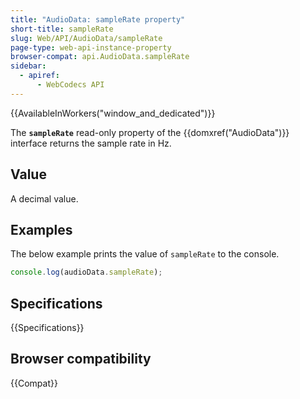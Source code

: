 ```yaml
---
title: "AudioData: sampleRate property"
short-title: sampleRate
slug: Web/API/AudioData/sampleRate
page-type: web-api-instance-property
browser-compat: api.AudioData.sampleRate
sidebar:
  - apiref:
      - WebCodecs API
---
```


{{AvailableInWorkers("window_and_dedicated")}}

The **`sampleRate`** read-only property of the {{domxref("AudioData")}} interface returns the sample rate in Hz.

## Value

A decimal value.

## Examples

The below example prints the value of `sampleRate` to the console.

```js
console.log(audioData.sampleRate);
```

## Specifications

{{Specifications}}

## Browser compatibility

{{Compat}}
